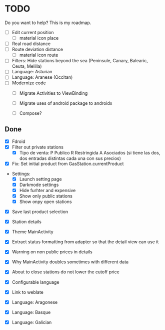# TODO

Do you want to help? This is my roadmap.

- [ ] Edit current position
    - [ ] material icon place
- [ ] Real road distance
- [ ] Route deviation distance
    - [ ] material icon route
- [ ] Filters: Hide stations beyond the sea (Peninsule, Canary, Balearic, Ceuta, Melilla)
- [ ] Language: Asturian
- [ ] Language: Aranese (Occitan)
- [ ] Modernize code
    - [ ] Migrate Activities to ViewBinding
    - [ ] Migrate uses of android package to androidx
    - [ ] Compose?


## Done

- [x] Fdroid
- [x] Filter out private stations
    - [x] Tipo de venta: P Publico R Restringida A Asociados (si tiene las dos, dos entradas distintas cada una con sus precios)
- [x] Fix: Set initial product from GasStation.currentProduct
- Settings:
    - [x] Launch setting page
    - [x] Darkmode settings
    - [x] Hide furhter and expensive
    - [x] Show only public stations
    - [x] Show onpy open stations
- [x] Save last product selection
- [x] Station details
- [x] Theme MainActivity
- [x] Extract status formatting from adapter so that the detail view can use it
- [x] Warning on non public prices in details
- [x] Why MainActivity doubles sometimes with different data
- [x] About to close stations do not lower the cutoff price
- [x] Configurable language
- [x] Link to weblate
- [x] Language: Aragonese
- [x] Language: Basque
- [x] Language: Galician




